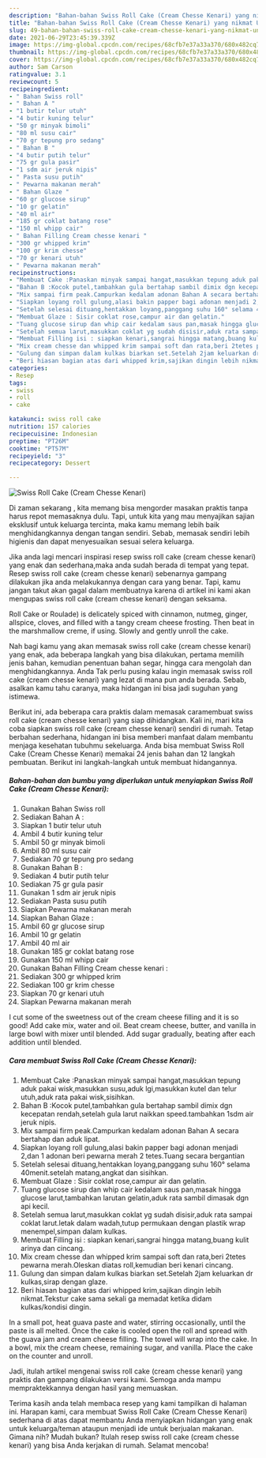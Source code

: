 ```yaml
---
description: "Bahan-bahan Swiss Roll Cake (Cream Chesse Kenari) yang nikmat Untuk Jualan"
title: "Bahan-bahan Swiss Roll Cake (Cream Chesse Kenari) yang nikmat Untuk Jualan"
slug: 49-bahan-bahan-swiss-roll-cake-cream-chesse-kenari-yang-nikmat-untuk-jualan
date: 2021-06-29T23:45:39.339Z
image: https://img-global.cpcdn.com/recipes/68cfb7e37a33a370/680x482cq70/swiss-roll-cake-cream-chesse-kenari-foto-resep-utama.jpg
thumbnail: https://img-global.cpcdn.com/recipes/68cfb7e37a33a370/680x482cq70/swiss-roll-cake-cream-chesse-kenari-foto-resep-utama.jpg
cover: https://img-global.cpcdn.com/recipes/68cfb7e37a33a370/680x482cq70/swiss-roll-cake-cream-chesse-kenari-foto-resep-utama.jpg
author: Sam Carson
ratingvalue: 3.1
reviewcount: 5
recipeingredient:
- " Bahan Swiss roll"
- " Bahan A "
- "1 butir telur utuh"
- "4 butir kuning telur"
- "50 gr minyak bimoli"
- "80 ml susu cair"
- "70 gr tepung pro sedang"
- " Bahan B "
- "4 butir putih telur"
- "75 gr gula pasir"
- "1 sdm air jeruk nipis"
- " Pasta susu putih"
- " Pewarna makanan merah"
- " Bahan Glaze "
- "60 gr glucose sirup"
- "10 gr gelatin"
- "40 ml air"
- "185 gr coklat batang rose"
- "150 ml whipp cair"
- " Bahan Filling Cream chesse kenari "
- "300 gr whipped krim"
- "100 gr krim chesse"
- "70 gr kenari utuh"
- " Pewarna makanan merah"
recipeinstructions:
- "Membuat Cake :Panaskan minyak sampai hangat,masukkan tepung aduk pakai wisk,masukkan susu,aduk lgi,masukkan kutel dan telur utuh,aduk rata pakai wisk,sisihkan."
- "Bahan B :Kocok putel,tambahkan gula bertahap sambil dimix dgn kecepatan rendah,setelah gula larut naikkan speed.tambahkan 1sdm air jeruk nipis."
- "Mix sampai firm peak.Campurkan kedalam adonan Bahan A secara bertahap dan aduk lipat."
- "Siapkan loyang roll gulung,alasi bakin papper bagi adonan menjadi 2,dan 1 adonan beri pewarna merah 2 tetes.Tuang secara bergantian"
- "Setelah selesai dituang,hentakkan loyang,panggang suhu 160° selama 40menit.setelah matang,angkat dan sisihkan."
- "Membuat Glaze : Sisir coklat rose,campur air dan gelatin."
- "Tuang glucose sirup dan whip cair kedalam saus pan,masak hingga glucose larut,tambahkan larutan gelatin,aduk rata sambil dimasak dgn api kecil."
- "Setelah semua larut,masukkan coklat yg sudah disisir,aduk rata sampai coklat larut.letak dalam wadah,tutup permukaan dengan plastik wrap menempel,simpan dalam kulkas."
- "Membuat Filling isi : siapkan kenari,sangrai hingga matang,buang kulit arinya dan cincang."
- "Mix cream chesse dan whipped krim sampai soft dan rata,beri 2tetes pewarna merah.Oleskan diatas roll,kemudian beri kenari cincang."
- "Gulung dan simpan dalam kulkas biarkan set.Setelah 2jam keluarkan dr kulkas,sirap dengan glaze."
- "Beri hiasan bagian atas dari whipped krim,sajikan dingin lebih nikmat.Tekstur cake sama sekali ga memadat ketika didam kulkas/kondisi dingin."
categories:
- Resep
tags:
- swiss
- roll
- cake

katakunci: swiss roll cake 
nutrition: 157 calories
recipecuisine: Indonesian
preptime: "PT26M"
cooktime: "PT57M"
recipeyield: "3"
recipecategory: Dessert

---
```



![Swiss Roll Cake (Cream Chesse Kenari)](https://img-global.cpcdn.com/recipes/68cfb7e37a33a370/680x482cq70/swiss-roll-cake-cream-chesse-kenari-foto-resep-utama.jpg)

Di zaman  sekarang , kita memang bisa mengorder masakan praktis tanpa harus repot memasaknya dulu. Tapi, untuk kita yang mau menyajikan sajian eksklusif untuk keluarga tercinta, maka kamu memang lebih baik menghidangkannya dengan tangan sendiri. Sebab, memasak sendiri lebih higienis dan dapat menyesuaikan sesuai selera keluarga.

Jika anda lagi mencari inspirasi resep swiss roll cake (cream chesse kenari) yang enak dan sederhana,maka anda sudah berada di tempat yang tepat. Resep swiss roll cake (cream chesse kenari)  sebenarnya gampang dilakukan jika anda melakukannya dengan cara yang benar. Tapi, kamu jangan takut akan gagal dalam membuatnya 
karena di artikel ini kami akan mengupas swiss roll cake (cream chesse kenari) dengan seksama.  

Roll Cake or Roulade) is delicately spiced with cinnamon, nutmeg, ginger, allspice, cloves, and filled with a tangy cream cheese frosting. Then beat in the marshmallow creme, if using. Slowly and gently unroll the cake.

Nah bagi kamu yang akan memasak swiss roll cake (cream chesse kenari) yang enak, ada beberapa langkah yang bisa dilakukan, pertama memilih jenis bahan, kemudian penentuan bahan segar, hingga cara mengolah dan menghidangkannya. Anda Tak perlu pusing kalau ingin memasak swiss roll cake (cream chesse kenari) yang lezat di mana pun anda berada. Sebab, asalkan kamu  tahu caranya, maka hidangan ini bisa jadi suguhan yang istimewa.

Berikut ini, ada beberapa cara praktis  dalam memasak caramembuat swiss roll cake (cream chesse kenari) yang siap dihidangkan. Kali ini, mari kita coba siapkan swiss roll cake (cream chesse kenari) sendiri di rumah. Tetap berbahan sederhana, hidangan ini bisa memberi manfaat dalam membantu menjaga kesehatan tubuhmu sekeluarga. Anda bisa membuat Swiss Roll Cake (Cream Chesse Kenari) memakai 24 jenis bahan dan 12 langkah pembuatan. Berikut ini langkah-langkah untuk membuat hidangannya.

<!--inarticleads1-->

##### Bahan-bahan dan bumbu yang diperlukan untuk menyiapkan Swiss Roll Cake (Cream Chesse Kenari):

1. Gunakan  Bahan Swiss roll
1. Sediakan  Bahan A :
1. Siapkan 1 butir telur utuh
1. Ambil 4 butir kuning telur
1. Ambil 50 gr minyak bimoli
1. Ambil 80 ml susu cair
1. Sediakan 70 gr tepung pro sedang
1. Gunakan  Bahan B :
1. Sediakan 4 butir putih telur
1. Sediakan 75 gr gula pasir
1. Gunakan 1 sdm air jeruk nipis
1. Sediakan  Pasta susu putih
1. Siapkan  Pewarna makanan merah
1. Siapkan  Bahan Glaze :
1. Ambil 60 gr glucose sirup
1. Ambil 10 gr gelatin
1. Ambil 40 ml air
1. Gunakan 185 gr coklat batang rose
1. Gunakan 150 ml whipp cair
1. Gunakan  Bahan Filling Cream chesse kenari :
1. Sediakan 300 gr whipped krim
1. Sediakan 100 gr krim chesse
1. Siapkan 70 gr kenari utuh
1. Siapkan  Pewarna makanan merah


I cut some of the sweetness out of the cream cheese filling and it is so good! Add cake mix, water and oil. Beat cream cheese, butter, and vanilla in large bowl with mixer until blended. Add sugar gradually, beating after each addition until blended. 

<!--inarticleads2-->

##### Cara membuat Swiss Roll Cake (Cream Chesse Kenari):

1. Membuat Cake :Panaskan minyak sampai hangat,masukkan tepung aduk pakai wisk,masukkan susu,aduk lgi,masukkan kutel dan telur utuh,aduk rata pakai wisk,sisihkan.
1. Bahan B :Kocok putel,tambahkan gula bertahap sambil dimix dgn kecepatan rendah,setelah gula larut naikkan speed.tambahkan 1sdm air jeruk nipis.
1. Mix sampai firm peak.Campurkan kedalam adonan Bahan A secara bertahap dan aduk lipat.
1. Siapkan loyang roll gulung,alasi bakin papper bagi adonan menjadi 2,dan 1 adonan beri pewarna merah 2 tetes.Tuang secara bergantian
1. Setelah selesai dituang,hentakkan loyang,panggang suhu 160° selama 40menit.setelah matang,angkat dan sisihkan.
1. Membuat Glaze : Sisir coklat rose,campur air dan gelatin.
1. Tuang glucose sirup dan whip cair kedalam saus pan,masak hingga glucose larut,tambahkan larutan gelatin,aduk rata sambil dimasak dgn api kecil.
1. Setelah semua larut,masukkan coklat yg sudah disisir,aduk rata sampai coklat larut.letak dalam wadah,tutup permukaan dengan plastik wrap menempel,simpan dalam kulkas.
1. Membuat Filling isi : siapkan kenari,sangrai hingga matang,buang kulit arinya dan cincang.
1. Mix cream chesse dan whipped krim sampai soft dan rata,beri 2tetes pewarna merah.Oleskan diatas roll,kemudian beri kenari cincang.
1. Gulung dan simpan dalam kulkas biarkan set.Setelah 2jam keluarkan dr kulkas,sirap dengan glaze.
1. Beri hiasan bagian atas dari whipped krim,sajikan dingin lebih nikmat.Tekstur cake sama sekali ga memadat ketika didam kulkas/kondisi dingin.


In a small pot, heat guava paste and water, stirring occasionally, until the paste is all melted. Once the cake is cooled open the roll and spread with the guava jam and cream cheese filling. The towel will wrap into the cake. In a bowl, mix the cream cheese, remaining sugar, and vanilla. Place the cake on the counter and unroll. 

Jadi, itulah artikel mengenai  swiss roll cake (cream chesse kenari)  yang praktis dan gampang dilakukan versi kami. Semoga anda mampu mempraktekkannya dengan hasil yang memuaskan. 

Terima kasih anda telah membaca resep yang kami tampilkan di halaman ini. Harapan kami, cara membuat  Swiss Roll Cake (Cream Chesse Kenari) sederhana di atas dapat membantu Anda menyiapkan hidangan yang enak untuk keluarga/teman ataupun menjadi ide untuk berjualan makanan. Gimana nih? Mudah bukan? Itulah resep swiss roll cake (cream chesse kenari) yang bisa Anda kerjakan di rumah. Selamat mencoba!

